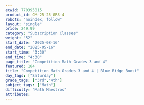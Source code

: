 ```yaml
---
ecwid: 770395015
product_id: CM-25-25-GR3-4
robots: "noindex, follow"
layout: "single"
price: 249.99
category: "Subscription Classes"
weight: "52"
start_date: "2025-08-16"
end_date: "2025-05-16"
start_time: "3:30"
end_time: "4:30"
page_title: "Competition Math Grades 3 and 4"
featured: 184
title: "Competition Math Grades 3 and 4 | Blue Ridge Boost"
day_tags: ["Saturday"]
grade_tags: ["3rd","4th"]
subject_tags: ["Math"]
difficulty: "Math Maestros"
attributes:
---
```

